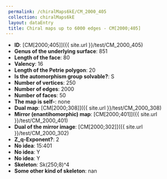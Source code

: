 ```yaml
--- 
 permalink: /chiralMaps6kE/CM_2000_405 
 collection: chiralMaps6kE
 layout: dataEntry
 title: Chiral maps up to 6000 edges - CM[2000;405]
---
```


- **ID**: [CM[2000;405]]({{ site.url }}/test/CM_2000_405)
- **Genus of the underlying surface**: 851
- **Length of the face**: 80
- **Valency**: 16
- **Length of the Petrie polygon**: 20
- **Is the automorphism group solvable?**: S
- **Number of vertices**: 250
- **Number of edges**: 2000
- **Number of faces**: 50
- **The map is self-**: none
- **Dual map**: [CM[2000;308]]({{ site.url }}/test/CM_2000_308)
- **Mirror (enantihomorphic) map**: [CM[2000;401]]({{ site.url }}/test/CM_2000_401)
- **Dual of the mirror image**: [CM[2000;302]]({{ site.url }}/test/CM_2000_302)
- **Z_q-Exponent?**: 2
- **No idea**:  15:401
- **No idea**: Y
- **No idea**: Y
- **Skeleton**: Sk(250;8)^4
- **Some other kind of skeleton**: nan
